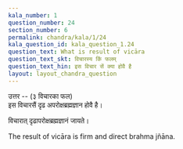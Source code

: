 ```yaml
---
kala_number: 1
question_number: 24
section_number: 6
permalink: chandra/kala/1/24
kala_question_id: kala_question_1.24
question_text: What is result of vicāra
question_text_skt: विचारस्य किं फलम्
question_text_hin: इस विचार सें क्या होवै है
layout: layout_chandra_question
---
```


<!-- hindi-start -->
उत्तर -- (३ विचारका फल)  
इस विचारसैं दृढ अपरोक्षब्रह्मज्ञान होवै है।
<!-- hindi-end -->

<!-- skt-start -->
विचारात् दृढापरोक्षब्रह्मज्ञानं जायते।
<!-- skt-end -->

<!-- eng-start -->
The result of vicāra is firm and direct brahma jñāna.
<!-- eng-end -->
